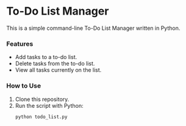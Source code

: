 
# To-Do List Manager

This is a simple command-line To-Do List Manager written in Python. 

### Features
- Add tasks to a to-do list.
- Delete tasks from the to-do list.
- View all tasks currently on the list.
  
### How to Use
1. Clone this repository.
2. Run the script with Python:
   ```bash
   python todo_list.py
   ```

